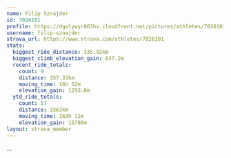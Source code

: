 ```yaml
---
name: Filip Sznajder
id: 7026101
profile: https://dgalywyr863hv.cloudfront.net/pictures/athletes/7026101/2123836/17/large.jpg
username: filip-sznajder
strava_url: https://www.strava.com/athletes/7026101
stats:
  biggest_ride_distance: 335.92km
  biggest_climb_elevation_gain: 637.2m
  recent_ride_totals:
    count: 9
    distance: 357.33km
    moving_time: 16h 52m
    elevation_gain: 1293.8m
  ytd_ride_totals:
    count: 57
    distance: 3363km
    moving_time: 163h 11m
    elevation_gain: 15786m
layout: strava_member
--- 
```

...

